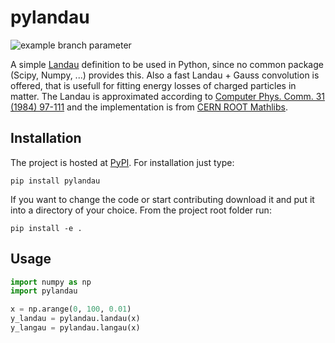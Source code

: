 # pylandau
![example branch parameter](https://github.com/Silab-Bonn/pylandau/actions/workflows/tests.yml/badge.svg?branch=master)

A simple [Landau](http://en.wikipedia.org/wiki/Landau_distribution) definition to be used in Python, since no common package (Scipy, Numpy, ...) provides this. Also a fast Landau + Gauss convolution is offered, that is usefull for fitting energy losses of charged particles in matter. The Landau is approximated according to  [Computer Phys. Comm. 31 (1984) 97-111](http://dx.doi.org/10.1016/0010-4655(84)90085-7) and the implementation is from [CERN ROOT Mathlibs](https://project-mathlibs.web.cern.ch/project-mathlibs/sw/html/PdfFuncMathCore_8cxx_source.html).

## Installation
The project is hosted at [PyPI](https://pypi.org/project/pylandau). For installation just type:
```
pip install pylandau
```

If you want to change the code or start contributing download it and put it into a directory of your choice. From the project root folder run:
```
pip install -e .
```
## Usage

```python
import numpy as np
import pylandau

x = np.arange(0, 100, 0.01)
y_landau = pylandau.landau(x)
y_langau = pylandau.langau(x)
```
